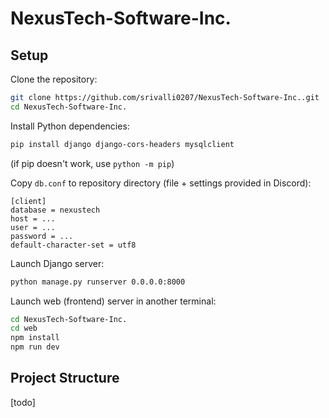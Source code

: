 # NexusTech-Software-Inc.

## Setup
Clone the repository:
```bash
git clone https://github.com/srivalli0207/NexusTech-Software-Inc..git
cd NexusTech-Software-Inc.
```

Install Python dependencies:
```bash
pip install django django-cors-headers mysqlclient
```
(if pip doesn't work, use `python -m pip`)

Copy `db.conf` to repository directory (file + settings provided in Discord):
```
[client]
database = nexustech
host = ...
user = ...
password = ...
default-character-set = utf8
```

Launch Django server:
```bash
python manage.py runserver 0.0.0.0:8000
```

Launch web (frontend) server in another terminal:
```bash
cd NexusTech-Software-Inc.
cd web
npm install
npm run dev
```

## Project Structure
[todo]
